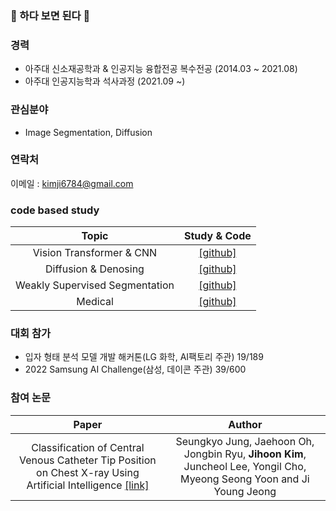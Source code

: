 ### 👋 하다 보면 된다 👋

### 경력
- 아주대 신소재공학과 & 인공지능 융합전공 복수전공 (2014.03 ~ 2021.08)
- 아주대 인공지능학과 석사과정 (2021.09 ~)

### 관심분야
- Image Segmentation, Diffusion

### 연락처
이메일 : kimji6784@gmail.com

### code based study
 Topic | Study & Code |
 :---: | :---: |
Vision Transformer & CNN | [[github]](https://github.com/kgh6784/Vision_Transformer) |
Diffusion & Denosing | [[github]](https://github.com/kgh6784/Diffusion) |
Weakly Supervised Segmentation | [[github]](https://github.com/kgh6784/Weakly_supervised) |
Medical | [[github]](https://github.com/kgh6784/medical_ai) |

### 대회 참가
- 입자 형태 분석 모델 개발 해커톤(LG 화학, AI팩토리 주관) 19/189
- 2022 Samsung AI Challenge(삼성, 데이콘 주관) 39/600

### 참여 논문 
 Paper | Author
 :---: | :---:
Classification of Central Venous Catheter Tip Position on Chest X-ray Using Artificial Intelligence [[link]](https://www.mdpi.com/2075-4426/12/10/1637) | Seungkyo Jung, Jaehoon Oh, Jongbin Ryu, **Jihoon Kim**, Juncheol Lee, Yongil Cho, Myeong Seong Yoon and Ji Young Jeong
